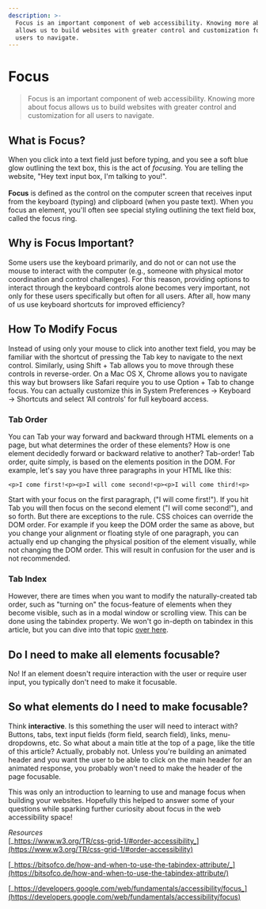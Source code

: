 ```yaml
---
description: >-
  Focus is an important component of web accessibility. Knowing more about focus
  allows us to build websites with greater control and customization for all
  users to navigate.
---
```


# Focus

> Focus is an important component of web accessibility. Knowing more about focus allows us to build websites with greater control and customization for all users to navigate.

## What is Focus? <a href="#4948" id="4948"></a>

When you click into a text field just before typing, and you see a soft blue glow outlining the text box, this is the act of _focusing_. You are telling the website, "Hey text input box, I'm talking to you!".\
\
**Focus** is defined as the control on the computer screen that receives input from the keyboard (typing) and clipboard (when you paste text). When you focus an element, you'll often see special styling outlining the text field box, called the focus ring.

## Why is Focus Important? <a href="#a809" id="a809"></a>

Some users use the keyboard primarily, and do not or can not use the mouse to interact with the computer (e.g., someone with physical motor coordination and control challenges). For this reason, providing options to interact through the keyboard controls alone becomes very important, not only for these users specifically but often for all users. After all, how many of us use keyboard shortcuts for improved efficiency?

## How To Modify Focus <a href="#e74c" id="e74c"></a>

Instead of using only your mouse to click into another text field, you may be familiar with the shortcut of pressing the Tab key to navigate to the next control. Similarly, using Shift + Tab allows you to move through these controls in reverse-order. On a Mac OS X, Chrome allows you to navigate this way but browsers like Safari require you to use Option + Tab to change focus. You can actually customize this in System Preferences → Keyboard → Shortcuts and select ‘All controls' for full keyboard access.

### Tab Order <a href="#356b" id="356b"></a>

You can Tab your way forward and backward through HTML elements on a page, but what determines the order of these elements? How is one element decidedly forward or backward relative to another? Tab-order! Tab order, quite simply, is based on the elements position in the DOM. For example, let's say you have three paragraphs in your HTML like this:

```
<p>I come first!<p><p>I will come second!<p><p>I will come third!<p>
```

Start with your focus on the first paragraph, ("I will come first!"). If you hit Tab you will then focus on the second element ("I will come second!"), and so forth. But there are exceptions to the rule. CSS choices can override the DOM order. For example if you keep the DOM order the same as above, but you change your alignment or floating style of one paragraph, you can actually end up changing the physical position of the element visually, while not changing the DOM order. This will result in confusion for the user and is not recommended.

### Tab Index <a href="#29b7" id="29b7"></a>

However, there are times when you want to modify the naturally-created tab order, such as "turning on" the focus-feature of elements when they become visible, such as in a modal window or scrolling view. This can be done using the tabindex property. We won't go in-depth on tabindex in this article, but you can dive into that topic [over here](https://bitsofco.de/how-and-when-to-use-the-tabindex-attribute/).

## Do I need to make all elements focusable? <a href="#3068" id="3068"></a>

No! If an element doesn't require interaction with the user or require user input, you typically don't need to make it focusable.

## So what elements do I need to make focusable? <a href="#b756" id="b756"></a>

Think **interactive**. Is this something the user will need to interact with? Buttons, tabs, text input fields (form field, search field), links, menu-dropdowns, etc. So what about a main title at the top of a page, like the title of this article? Actually, probably not. Unless you're building an animated header and you want the user to be able to click on the main header for an animated response, you probably won't need to make the header of the page focusable.

This was only an introduction to learning to use and manage focus when building your websites. Hopefully this helped to answer some of your questions while sparking further curiosity about focus in the web accessibility space!

_Resources_\
[_https://www.w3.org/TR/css-grid-1/#order-accessibility_](https://www.w3.org/TR/css-grid-1/#order-accessibility)

[_https://bitsofco.de/how-and-when-to-use-the-tabindex-attribute/_](https://bitsofco.de/how-and-when-to-use-the-tabindex-attribute/)

[_https://developers.google.com/web/fundamentals/accessibility/focus_](https://developers.google.com/web/fundamentals/accessibility/focus)
